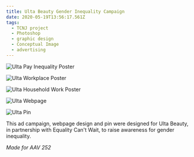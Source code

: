 ```yaml
---
title: Ulta Beauty Gender Inequality Campaign
date: 2020-05-19T13:56:17.561Z
tags:
  - TCNJ project
  - Photoshop
  - graphic design
  - Conceptual Image
  - advertising
---
```

![Ulta Pay Inequality Poster](/assets/ulta-print1.png "Ulta Pay Inequality Poster")

![Ulta Workplace Poster](/assets/ulta-print2.png "Ulta Workplace Poster")

![Ulta Household Work Poster](/assets/ulta-print3.png "Ulta Household Work Poster")

![Ulta Webpage](/assets/ulta-website.png "Ulta Webpage")

![Ulta Pin](/assets/pin-final.png "Ulta Pin")

This ad campaign, webpage design and pin were designed for Ulta Beauty, in partnership with Equality Can't Wait, to raise awareness for gender inequality.

*Made for AAV 252*